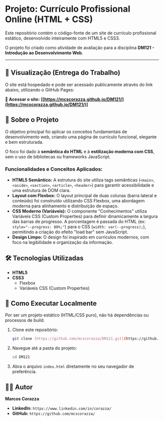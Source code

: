 # Projeto: Currículo Profissional Online (HTML + CSS)

Este repositório contém o código-fonte de um site de currículo profissional estático, desenvolvido inteiramente com HTML5 e CSS3.

O projeto foi criado como atividade de avaliação para a disciplina **DM121 - Introdução ao Desenvolvimento Web**.

---

## 🚀 Visualização (Entrega do Trabalho)

O site está hospedado e pode ser acessado publicamente através do link abaixo, utilizando o GitHub Pages:

**🔗 Acessar o site:** **[[https://mcscorazza.github.io/DM121/](https://mcscorazza.github.io/DM121/)]**

## 📝 Sobre o Projeto

O objetivo principal foi aplicar os conceitos fundamentais de desenvolvimento web, criando uma página de currículo funcional, elegante e bem estruturada.

O foco foi dado à **semântica do HTML** e à **estilização moderna com CSS**, sem o uso de bibliotecas ou frameworks JavaScript.

### Funcionalidades e Conceitos Aplicados:

* **HTML5 Semântico:** A estrutura do site utiliza tags semânticas (`<main>`, `<aside>`, `<section>`, `<article>`, `<header>`) para garantir acessibilidade e uma estrutura de DOM clara.
* **Layout com Flexbox:** O layout principal de duas colunas (barra lateral e conteúdo) foi construído utilizando CSS Flexbox, uma abordagem moderna para alinhamento e distribuição de espaço.
* **CSS Moderno (Variáveis):** O componente "Conhecimentos" utiliza Variáveis CSS (Custom Properties) para definir dinamicamente a largura das barras de progresso. A porcentagem é passada do HTML (ex: `style="--progress: 80%;"`) para o CSS (`width: var(--progress);`), permitindo a criação do efeito "load bar" sem JavaScript.
* **Design Limpo:** O design foi inspirado em currículos modernos, com foco na legibilidade e organização da informação.

## 🛠️ Tecnologias Utilizadas

* **HTML5**
* **CSS3**
    * Flexbox
    * Variáveis CSS (Custom Properties)

## 📂 Como Executar Localmente

Por ser um projeto estático (HTML/CSS puro), não há dependências ou processos de build.

1.  Clone este repositório:
    ```sh
    git clone [https://github.com/mcscorazza/DM121.git](https://github.com/mcscorazza/DM121.git)
    ```
2.  Navegue até a pasta do projeto:
    ```sh
    cd DM121
    ```
3.  Abra o arquivo `index.html` diretamente no seu navegador de preferência.

## 👨‍💻 Autor

**Marcos Corazza**

* **LinkedIn:** `https://www.linkedin.com/in/corazza/`
* **GitHub:** `https://github.com/mcscorazza/`
